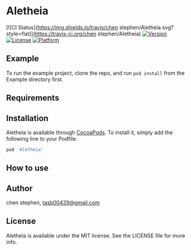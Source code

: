 # Aletheia

[![CI Status](https://img.shields.io/travis/chen stephen/Aletheia.svg?style=flat)](https://travis-ci.org/chen stephen/Aletheia)
[![Version](https://img.shields.io/cocoapods/v/Aletheia.svg?style=flat)](https://cocoapods.org/pods/Aletheia)
[![License](https://img.shields.io/cocoapods/l/Aletheia.svg?style=flat)](https://cocoapods.org/pods/Aletheia)
[![Platform](https://img.shields.io/cocoapods/p/Aletheia.svg?style=flat)](https://cocoapods.org/pods/Aletheia)

## Example

To run the example project, clone the repo, and run `pod install` from the Example directory first.

## Requirements

## Installation

Aletheia is available through [CocoaPods](https://cocoapods.org). To install
it, simply add the following line to your Podfile:

```ruby
pod 'Aletheia'
```

## How to use


## Author

chen stephen, tasb00429@gmail.com

## License

Aletheia is available under the MIT license. See the LICENSE file for more info.

